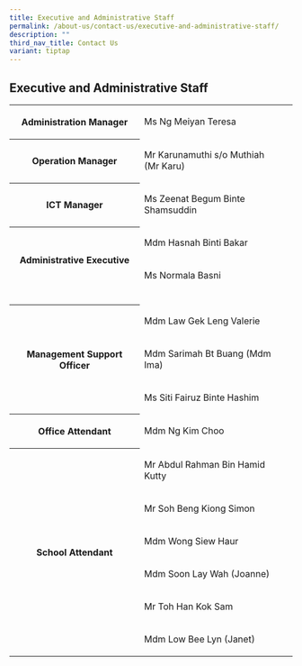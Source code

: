 ```yaml
---
title: Executive and Administrative Staff
permalink: /about-us/contact-us/executive-and-administrative-staff/
description: ""
third_nav_title: Contact Us
variant: tiptap
---
```

<h2><strong>Executive and Administrative Staff</strong></h2>
<table style="minWidth: 50px">
<colgroup>
<col>
<col>
</colgroup>
<tbody>
<tr>
<th rowspan="1" colspan="1">
<p>Administration Manager</p>
</th>
<td rowspan="1" colspan="1">
<p>Ms Ng Meiyan Teresa</p>
</td>
</tr>
<tr>
<th rowspan="1" colspan="1">
<p>Operation Manager</p>
</th>
<td rowspan="1" colspan="1">
<p>Mr Karunamuthi s/o Muthiah
<br>(Mr Karu)</p>
</td>
</tr>
<tr>
<th rowspan="1" colspan="1">
<p>ICT Manager</p>
</th>
<td rowspan="1" colspan="1">
<p>Ms Zeenat Begum Binte Shamsuddin</p>
</td>
</tr>
<tr>
<th rowspan="2" colspan="1">
<p>Administrative Executive</p>
</th>
<td rowspan="1" colspan="1">
<p>Mdm Hasnah Binti Bakar</p>
</td>
</tr>
<tr>
<td rowspan="1" colspan="1">
<p>Ms Normala Basni</p>
</td>
</tr>
<tr>
<td rowspan="1" colspan="1">
<p></p>
</td>
<td rowspan="1" colspan="1">
<p></p>
</td>
</tr>
<tr>
<th rowspan="3" colspan="1">
<p>Management Support Officer</p>
</th>
<td rowspan="1" colspan="1">
<p>Mdm Law Gek Leng Valerie</p>
</td>
</tr>
<tr>
<td rowspan="1" colspan="1">
<p>Mdm Sarimah Bt Buang (Mdm Ima)</p>
</td>
</tr>
<tr>
<td rowspan="1" colspan="1">
<p>Ms Siti Fairuz Binte Hashim</p>
</td>
</tr>
<tr>
<th rowspan="1" colspan="1">
<p>Office Attendant</p>
</th>
<td rowspan="1" colspan="1">
<p>Mdm Ng Kim Choo</p>
</td>
</tr>
<tr>
<th rowspan="6" colspan="1">
<p>School Attendant</p>
</th>
<td rowspan="1" colspan="1">
<p>Mr Abdul Rahman Bin Hamid Kutty</p>
</td>
</tr>
<tr>
<td rowspan="1" colspan="1">
<p>Mr Soh Beng Kiong Simon</p>
</td>
</tr>
<tr>
<td rowspan="1" colspan="1">
<p>Mdm Wong Siew Haur</p>
</td>
</tr>
<tr>
<td rowspan="1" colspan="1">
<p>Mdm Soon Lay Wah (Joanne)</p>
</td>
</tr>
<tr>
<td rowspan="1" colspan="1">
<p>Mr Toh Han Kok Sam</p>
</td>
</tr>
<tr>
<td rowspan="1" colspan="1">
<p>Mdm Low Bee Lyn (Janet)</p>
</td>
</tr>
</tbody>
</table>
<p></p>
